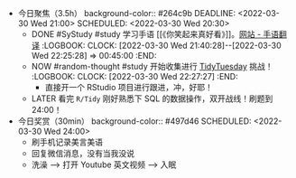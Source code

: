 - 今日聚焦（3.5h）
  background-color:: #264c9b
  DEADLINE: <2022-03-30 Wed 21:00>
  SCHEDULED: <2022-03-30 Wed 20:30>
	- DONE #SyStudy #study 学习手语 [[《你笑起来真好看》]]。[网站 - 手语翻译](https://shouyu.bmcx.com/)
	  :LOGBOOK:
	  CLOCK: [2022-03-30 Wed 21:40:28]--[2022-03-30 Wed 22:25:28] =>  00:45:00
	  :END:
	- NOW #random-thought #study 开始收集进行 [TidyTuesday]() 挑战！
	  :LOGBOOK:
	  CLOCK: [2022-03-30 Wed 22:27:27]
	  :END:
		- 直接开一个 RStudio 项目进行跟进，冲，好耶！
	- LATER 看完 `R/Tidy` 刚好熟悉下 SQL 的数据操作，双开战线！刷题到 24:00！
- 今日奖赏（30min）
  background-color:: #497d46
  SCHEDULED: <2022-03-30 Wed 24:00>
	- 刷手机记录美言美语
	- 回复微信消息，没有当我没说
	- 洗澡 --> 打开 Youtube 英文视频 --> 入眠